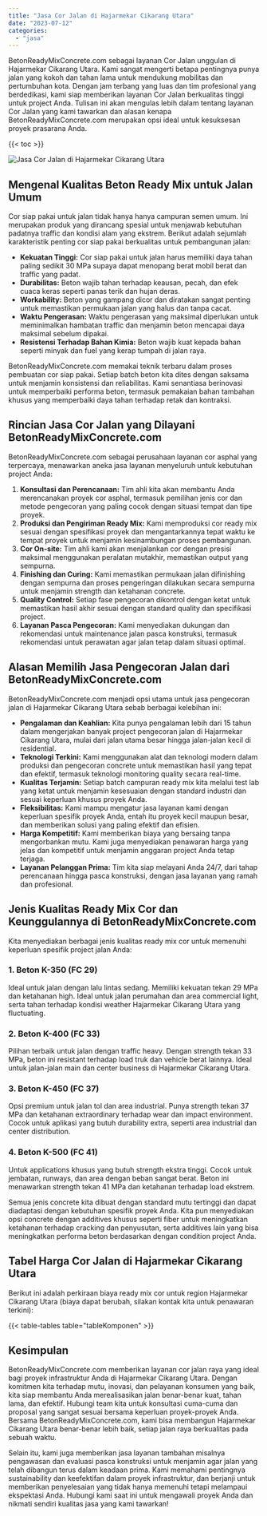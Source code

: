 ```yaml
---
title: "Jasa Cor Jalan di Hajarmekar Cikarang Utara"
date: "2023-07-12"
categories: 
  - "jasa"
---
```


BetonReadyMixConcrete.com sebagai layanan Cor Jalan unggulan di Hajarmekar Cikarang Utara. Kami sangat mengerti betapa pentingnya punya jalan yang kokoh dan tahan lama untuk mendukung mobilitas dan pertumbuhan kota. Dengan jam terbang yang luas dan tim profesional yang berdedikasi, kami siap memberikan layanan Cor Jalan berkualitas tinggi untuk project Anda. Tulisan ini akan mengulas lebih dalam tentang layanan Cor Jalan yang kami tawarkan dan alasan kenapa BetonReadyMixConcrete.com merupakan opsi ideal untuk kesuksesan proyek prasarana Anda.

{{< toc >}}

![Jasa Cor Jalan di Hajarmekar Cikarang Utara](https://betoncor8.github.io/cor/harga-beton-readymix-concrete%20(19).png)

## Mengenal Kualitas Beton Ready Mix untuk Jalan Umum

Cor siap pakai untuk jalan tidak hanya hanya campuran semen umum. Ini merupakan produk yang dirancang spesial untuk menjawab kebutuhan padatnya traffic dan kondisi alam yang ekstrem. Berikut adalah sejumlah karakteristik penting cor siap pakai berkualitas untuk pembangunan jalan:

- **Kekuatan Tinggi:** Cor siap pakai untuk jalan harus memiliki daya tahan paling sedikit 30 MPa supaya dapat menopang berat mobil berat dan traffic yang padat.
- **Durabilitas:** Beton wajib tahan terhadap keausan, pecah, dan efek cuaca keras seperti panas terik dan hujan deras.
- **Workability:** Beton yang gampang dicor dan diratakan sangat penting untuk memastikan permukaan jalan yang halus dan tanpa cacat.
- **Waktu Pengerasan:** Waktu pengerasan yang maksimal diperlukan untuk meminimalkan hambatan traffic dan menjamin beton mencapai daya maksimal sebelum dipakai.
- **Resistensi Terhadap Bahan Kimia:** Beton wajib kuat kepada bahan seperti minyak dan fuel yang kerap tumpah di jalan raya.

BetonReadyMixConcrete.com memakai teknik terbaru dalam proses pembuatan cor siap pakai. Setiap batch beton kita dites dengan saksama untuk menjamin konsistensi dan reliabilitas. Kami senantiasa berinovasi untuk memperbaiki performa beton, termasuk pemakaian bahan tambahan khusus yang memperbaiki daya tahan terhadap retak dan kontraksi.

## Rincian Jasa Cor Jalan yang Dilayani BetonReadyMixConcrete.com

BetonReadyMixConcrete.com sebagai perusahaan layanan cor asphal yang terpercaya, menawarkan aneka jasa layanan menyeluruh untuk kebutuhan project Anda:

1. **Konsultasi dan Perencanaan:** Tim ahli kita akan membantu Anda merencanakan proyek cor asphal, termasuk pemilihan jenis cor dan metode pengecoran yang paling cocok dengan situasi tempat dan tipe proyek.
2. **Produksi dan Pengiriman Ready Mix:** Kami memproduksi cor ready mix sesuai dengan spesifikasi proyek dan mengantarkannya tepat waktu ke tempat proyek untuk menjamin kesinambungan proses pembangunan.
3. **Cor On-site:** Tim ahli kami akan menjalankan cor dengan presisi maksimal menggunakan peralatan mutakhir, memastikan output yang sempurna.
4. **Finishing dan Curing:** Kami memastikan permukaan jalan difinishing dengan sempurna dan proses pengeringan dilakukan secara sempurna untuk menjamin strength dan ketahanan concrete.
5. **Quality Control:** Setiap fase pengecoran dikontrol dengan ketat untuk memastikan hasil akhir sesuai dengan standard quality dan specifikasi project.
6. **Layanan Pasca Pengecoran:** Kami menyediakan dukungan dan rekomendasi untuk maintenance jalan pasca konstruksi, termasuk rekomendasi untuk perawatan agar jalan tetap dalam situasi optimal.

## Alasan Memilih Jasa Pengecoran Jalan dari BetonReadyMixConcrete.com

BetonReadyMixConcrete.com menjadi opsi utama untuk jasa pengecoran jalan di Hajarmekar Cikarang Utara sebab berbagai kelebihan ini:

- **Pengalaman dan Keahlian:** Kita punya pengalaman lebih dari 15 tahun dalam mengerjakan banyak project pengecoran jalan di Hajarmekar Cikarang Utara, mulai dari jalan utama besar hingga jalan-jalan kecil di residential.
- **Teknologi Terkini:** Kami menggunakan alat dan teknologi modern dalam produksi dan pengecoran concrete untuk memastikan hasil yang tepat dan efektif, termasuk teknologi monitoring quality secara real-time.
- **Kualitas Terjamin:** Setiap batch campuran ready mix kita melalui test lab yang ketat untuk menjamin kesesuaian dengan standard industri dan sesuai keperluan khusus proyek Anda.
- **Fleksibilitas:** Kami mampu mengatur jasa layanan kami dengan keperluan spesifik proyek Anda, entah itu proyek kecil maupun besar, dan memberikan solusi yang paling efektif dan efisien.
- **Harga Kompetitif:** Kami memberikan biaya yang bersaing tanpa mengorbankan mutu. Kami juga menyediakan penawaran harga yang jelas dan kompetitif untuk menjamin anggaran project Anda tetap terjaga.
- **Layanan Pelanggan Prima:** Tim kita siap melayani Anda 24/7, dari tahap perencanaan hingga pasca konstruksi, dengan jasa layanan yang ramah dan profesional.

## Jenis Kualitas Ready Mix Cor dan Keunggulannya di BetonReadyMixConcrete.com

Kita menyediakan berbagai jenis kualitas ready mix cor untuk memenuhi keperluan spesifik project jalan Anda:

### 1\. Beton K-350 (FC 29)

Ideal untuk jalan dengan lalu lintas sedang. Memiliki kekuatan tekan 29 MPa dan ketahanan high. Ideal untuk jalan perumahan dan area commercial light, serta tahan terhadap kondisi weather Hajarmekar Cikarang Utara yang fluctuating.

### 2\. Beton K-400 (FC 33)

Pilihan terbaik untuk jalan dengan traffic heavy. Dengan strength tekan 33 MPa, beton ini resistant terhadap load truk dan vehicle berat lainnya. Ideal untuk jalan-jalan main dan center business di Hajarmekar Cikarang Utara.

### 3\. Beton K-450 (FC 37)

Opsi premium untuk jalan tol dan area industrial. Punya strength tekan 37 MPa dan ketahanan extraordinary terhadap wear dan impact environment. Cocok untuk aplikasi yang butuh durability extra, seperti area industrial dan center distribution.

### 4\. Beton K-500 (FC 41)

Untuk applications khusus yang butuh strength ekstra tinggi. Cocok untuk jembatan, runways, dan area dengan beban sangat berat. Beton ini menawarkan strength tekan 41 MPa dan ketahanan terhadap load ekstrem.

Semua jenis concrete kita dibuat dengan standard mutu tertinggi dan dapat diadaptasi dengan kebutuhan spesifik proyek Anda. Kita pun menyediakan opsi concrete dengan additives khusus seperti fiber untuk meningkatkan ketahanan terhadap cracking dan penyusutan, serta additives lain yang bisa meningkatkan performa beton berdasarkan dengan condition project Anda.

## Tabel Harga Cor Jalan di Hajarmekar Cikarang Utara

Berikut ini adalah perkiraan biaya ready mix cor untuk region Hajarmekar Cikarang Utara (biaya dapat berubah, silakan kontak kita untuk penawaran terkini):

{{< table-tables table="tableKomponen" >}}

## Kesimpulan

BetonReadyMixConcrete.com memberikan layanan cor jalan raya yang ideal bagi proyek infrastruktur Anda di Hajarmekar Cikarang Utara. Dengan komitmen kita terhadap mutu, inovasi, dan pelayanan konsumen yang baik, kita siap membantu Anda merealisasikan jalan benar-benar kuat, tahan lama, dan efektif. Hubungi team kita untuk konsultasi cuma-cuma dan proposal yang sangat sesuai bersama keperluan proyek-proyek Anda. Bersama BetonReadyMixConcrete.com, kami bisa membangun Hajarmekar Cikarang Utara benar-benar lebih baik, setiap jalan raya berkualitas pada sebuah waktu.

Selain itu, kami juga memberikan jasa layanan tambahan misalnya pengawasan dan evaluasi pasca konstruksi untuk menjamin agar jalan yang telah dibangun terus dalam keadaan prima. Kami memahami pentingnya sustainability dan keefektifan dalam proyek infrastruktur, dan berjanji untuk memberikan penyelesaian yang tidak hanya memenuhi tetapi melampaui ekspektasi Anda. Hubungi kami saat ini untuk mengawali proyek Anda dan nikmati sendiri kualitas jasa yang kami tawarkan!
